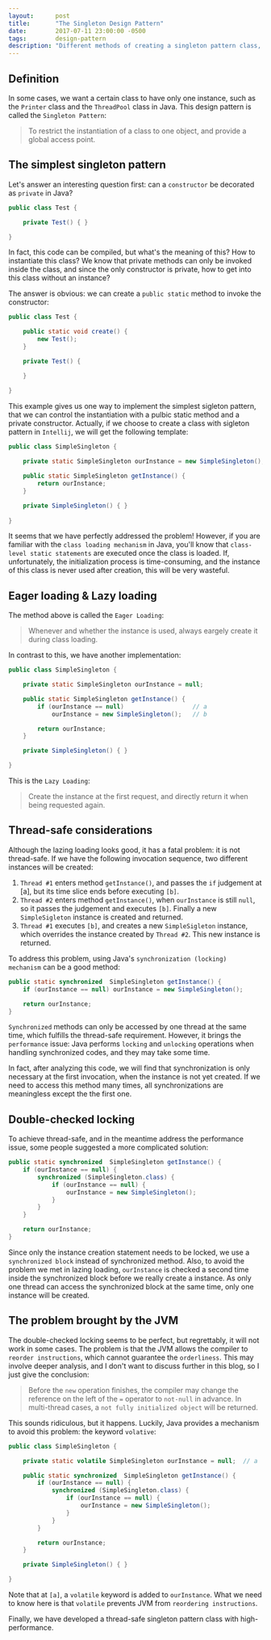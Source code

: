 ```yaml
---
layout:      post
title:       "The Singleton Design Pattern"
date:        2017-07-11 23:00:00 -0500
tags:        design-pattern
description: "Different methods of creating a singleton pattern class, and ways to create a thread-safe one with high performance."
---
```


## Definition
In some cases, we want a certain class to have only one instance, such as the `Printer` class and the `ThreadPool` class in Java. This design pattern is called the `Singleton Pattern`:

> To restrict the instantiation of a class to one object, and provide a global access point.

## The simplest singleton pattern
Let's answer an interesting question first: can a `constructor` be decorated as `private` in Java?

```java
public class Test {

    private Test() { }

}
```

In fact, this code can be compiled, but what's the meaning of this? How to instantiate this class? We know that private methods can only be invoked inside the class, and since the only constructor is private, how to get into this class without an instance?

The answer is obvious: we can create a `public static` method to invoke the constructor:

```java
public class Test {

    public static void create() {
        new Test();
    }

    private Test() {

    }

}
```

This example gives us one way to implement the simplest sigleton pattern, that we can control the instantiation with a pulbic static method and a private constructor. Actually, if we choose to create a class with sigleton pattern in `Intellij`, we will get the following template:

```java
public class SimpleSingleton {
    
    private static SimpleSingleton ourInstance = new SimpleSingleton();

    public static SimpleSingleton getInstance() {
        return ourInstance;
    }

    private SimpleSingleton() { }
    
}
```

It seems that we have perfectly addressed the problem! However, if you are familiar with the `class loading mechanism` in Java, you'll know that `class-level static statements` are executed once the class is loaded. If, unfortunately, the initialization process is time-consuming, and the instance of this class is never used after creation, this will be very wasteful.

## Eager loading & Lazy loading
The method above is called the `Eager Loading`:

> Whenever and whether the instance is used, always eargely create it during class loading.

In contrast to this, we have another implementation:

```java
public class SimpleSingleton {

    private static SimpleSingleton ourInstance = null;

    public static SimpleSingleton getInstance() {
        if (ourInstance == null)                   // a
            ourInstance = new SimpleSingleton();   // b

        return ourInstance;
    }

    private SimpleSingleton() { }

}
```

This is the `Lazy Loading`:

> Create the instance at the first request, and directly return it when being requested again.

## Thread-safe considerations
Although the lazing loading looks good, it has a fatal problem: it is not thread-safe. If we have the following invocation sequence, two different instances will be created:

1. `Thread #1` enters method `getInstance()`, and passes the `if` judgement at [a], but its time slice ends before executing `[b]`.
2. `Thread #2` enters method `getInstance()`, when `ourInstance` is still `null`, so it passes the judgement and executes `[b]`. Finally a new `SimpleSigleton` instance is created and returned.
3. `Thread #1` executes `[b]`, and creates a new `SimpleSigleton` instance, which overrides the instance created by `Thread #2`. This new instance is returned.

To address this problem, using Java's `synchronization (locking) mechanism` can be a good method:

```java
public static synchronized  SimpleSingleton getInstance() {
    if (ourInstance == null) ourInstance = new SimpleSingleton();

    return ourInstance;
}
```

`Synchronized` methods can only be accessed by one thread at the same time, which fulfills the thread-safe requirement. However, it brings the `performance` issue: Java performs `locking` and `unlocking` operations when handling synchronized codes, and they may take some time.

In fact, after analyzing this code, we will find that synchronization is only necessary at the first invocation, when the instance is not yet created. If we need to access this method many times, all synchronizations are meaningless except the the first one.

## Double-checked locking
To achieve thread-safe, and in the meantime address the performance issue, some people suggested a more complicated solution:

```java
public static synchronized  SimpleSingleton getInstance() {
    if (ourInstance == null) {
        synchronized (SimpleSingleton.class) {
            if (ourInstance == null) {
                ourInstance = new SimpleSingleton();
            }
        }
    }

    return ourInstance;
}
```

Since only the instance creation statement needs to be locked, we use a `synchronized block` instead of synchronized method. Also, to avoid the problem we met in lazing loading, `ourInstance` is checked a second time inside the synchronized block before we really create a instance. As only one thread can access the synchronized block at the same time, only one instance will be created.

## The problem brought by the JVM
The double-checked locking seems to be perfect, but regrettably, it will not work in some cases. The problem is that the JVM allows the compiler to `reorder instructions`, which cannot guarantee the `orderliness`. This may involve deeper analysis, and I don't want to discuss further in this blog, so I just give the conclusion:

> Before the `new` operation finishes, the compiler may change the reference on the left of the `=` operator to `not-null` in advance. In multi-thread cases, a `not fully initialized object` will be returned.

This sounds ridiculous, but it happens. Luckily, Java provides a mechanism to avoid this problem: the keyword `volative`:

```java
public class SimpleSingleton {

    private static volatile SimpleSingleton ourInstance = null;  // a

    public static synchronized  SimpleSingleton getInstance() {
        if (ourInstance == null) {
            synchronized (SimpleSingleton.class) {
                if (ourInstance == null) {
                    ourInstance = new SimpleSingleton();
                }
            }
        }

        return ourInstance;
    }

    private SimpleSingleton() { }

}
```

Note that at `[a]`, a `volatile` keyword is added to `ourInstance`. What we need to know here is that `volatile` prevents JVM from `reordering instructions`.

Finally, we have developed a thread-safe singleton pattern class with high-performance.
